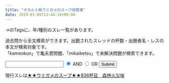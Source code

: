 ```yaml
---
title: "オカルト板ウミガメのスープ保管庫"
date: 2019-01-05T12:44:18+09:00
---
```

→のTagsに、年/種別のスレ一覧があります。

過去問から全文検索ができます。出題されたスレッドの杯数・出題者名・レスの本文が検索対象です。  
 「kameokun」で亀夫君問題、「mikaiketsu」で未解決問題が検索できます。  

<form id="form" action="search" method="get">
<input type="text" name="q">
<input type="radio" checked="checked" id="and" name="op" value="and">
<label for="and">AND</label>
<input type="radio" id="or" name="op" value="or">
<label for="or">OR</label>
<input type="submit">
</form>

現行スレは<a href="https://mao.5ch.net/test/read.cgi/occult/1589557457">★★ウミガメのスープ★★836杯目　森林火災味</a>
